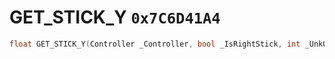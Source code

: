 # GET_STICK_Y `0x7C6D41A4`

```cpp
float GET_STICK_Y(Controller _Controller, bool _IsRightStick, int _Unk0);
```